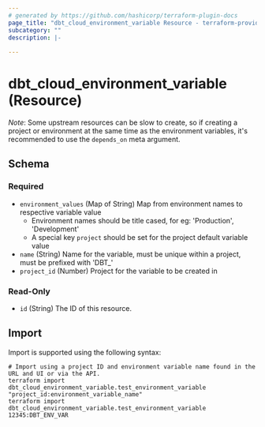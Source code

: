 ```yaml
---
# generated by https://github.com/hashicorp/terraform-plugin-docs
page_title: "dbt_cloud_environment_variable Resource - terraform-provider-dbt-cloud"
subcategory: ""
description: |-
  
---
```


# dbt_cloud_environment_variable (Resource)

*Note*: Some upstream resources can be slow to create, so if creating a project or environment at
the same time as the environment variables, it's recommended to use the `depends_on` meta argument.



<!-- schema generated by tfplugindocs -->
## Schema

### Required

- `environment_values` (Map of String) Map from environment names to respective variable value
     - Environment names should be title cased, for eg: 'Production', 'Development'
     - A special key `project` should be set for the project default variable value
- `name` (String) Name for the variable, must be unique within a project, must be prefixed with 'DBT_'
- `project_id` (Number) Project for the variable to be created in

### Read-Only

- `id` (String) The ID of this resource.

## Import

Import is supported using the following syntax:

```shell
# Import using a project ID and environment variable name found in the URL and UI or via the API.
terraform import dbt_cloud_environment_variable.test_environment_variable "project_id:environment_variable_name"
terraform import dbt_cloud_environment_variable.test_environment_variable 12345:DBT_ENV_VAR
```
